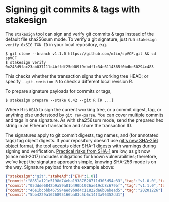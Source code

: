 # Signing git commits & tags with stakesign

The `stakesign` tool can sign and verify git commits & tags instead of the default file sha256sum mode. To verify a git signature, just run `stakesign verify 0xSIG_TXN_ID` in your local repository, e.g.

```
$ git clone --branch v1.1.0 https://github.com/mlin/spVCF.git && cd spVCF
$ stakesign verify 0x248d9fac23ab037111c4bffdf25dd09f9dbdf1c34c6114365f0bdbe50294c483
```

This checks whether the transaction signs the working tree HEAD; or specify `--git-revision R` to check a different local revision R.

To prepare signature payloads for commits or tags,

```
$ stakesign prepare --stake 0.42 --git R [R ...]
```

Where R is `HEAD` to sign the current working tree, or a commit digest, tag, or anything else understood by `git rev-parse`. You can cover multiple commits and tags in one signature. As with sha256sum mode, send the prepared hex string in an Etherum transaction and share the transaction ID.

The signatures apply to git commit digests, tag names, and (for annotated tags) tag object digests. If your repository doesn't use [git's new SHA-256 object format](https://github.blog/2020-10-19-git-2-29-released/), the tool accepts older SHA-1 digests with warnings during signing and verification. [Practical risks from SHA-1](https://git-scm.com/docs/hash-function-transition/) are low, as git now (since mid-2017) includes mitigations for known vulnerabilities; therefore, we've kept the signature approach simple, knowing SHA-256 mode is on the way. Signature payload from the example above:

```json
{"stakesign":"git","stakeAd":{"ETH":1.0}}
{"commit":"8851a121e5198d74eba19387628711d305d54e33","tag":"v1.0.0","tagObject":"5cfd7b363843ea6c208673b2b535a69327f2a62f"}
{"commit":"05ddde6842b9a59a01b490b1926ae19cb8c679bf","tag":"v1.1.0","tagObject":"0b3568bd20328ffe998a4f4b4e29e5e30418ce87"}
{"commit":"46e1bcbbb467594aed9b9d4c11822da6b0abead5","tag":"20201226"}
{"commit":"5bb4229a1626895166ba03c5b6c14f3a96352dd1"}
```
